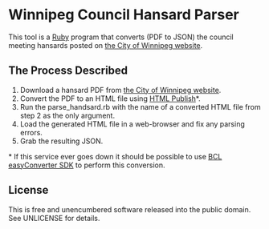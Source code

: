 # Winnipeg Council Hansard Parser

This tool is a [Ruby](https://www.ruby-lang.org) program that converts (PDF to JSON) the council meeting hansards posted on [the City of Winnipeg website](http://winnipeg.ca/clkdmis/DocSearch.asp?CommitteeType=C&DocumentType=H).

## The Process Described

1. Download a hansard PDF from [the City of Winnipeg website](http://winnipeg.ca/clkdmis/DocSearch.asp?CommitteeType=C&DocumentType=H).
2. Convert the PDF to an HTML file using [HTML Publish](http://www.htmlpublish.com/convert-pdf-to-html/)\*.
3. Run the parse\_handsard.rb with the name of a converted HTML file from step 2 as the only argument.
4. Load the generated HTML file in a web-browser and fix any parsing errors.
5. Grab the resulting JSON.

\* If this service ever goes down it should be possible to use [BCL easyConverter SDK](http://www.pdfonline.com/easyconverter/sdk/) to perform this conversion.

## License

This is free and unencumbered software released into the public domain. See UNLICENSE for details.
